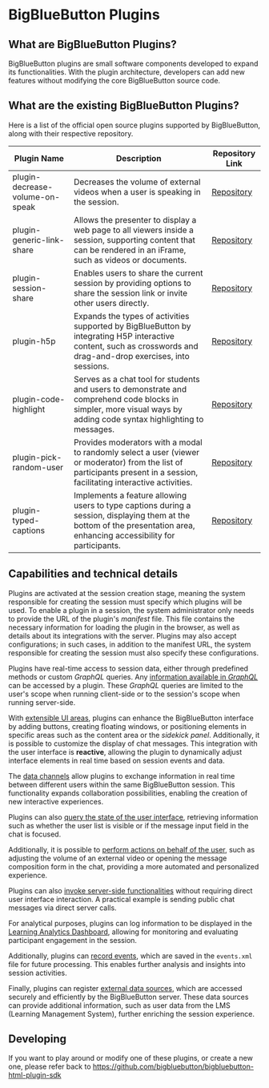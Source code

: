 # BigBlueButton Plugins

## What are BigBlueButton Plugins?

BigBlueButton plugins are small software components developed to expand its functionalities. With the plugin architecture, developers can add new features without modifying the core BigBlueButton source code.

## What are the existing BigBlueButton Plugins?

Here is a list of the official open source plugins supported by BigBlueButton, along with their respective repository.

| Plugin Name                     | Description                                                                                                                                                                                                 | Repository Link                                                                                           |
|---------------------------------|-------------------------------------------------------------------------------------------------------------------------------------------------------------------------------------------------------------|-----------------------------------------------------------------------------------------------------------|
| plugin-decrease-volume-on-speak | Decreases the volume of external videos when a user is speaking in the session.                                                                                                                             | [Repository](https://github.com/bigbluebutton/plugin-decrease-volume-on-speak)                                |
| plugin-generic-link-share       | Allows the presenter to display a web page to all viewers inside a session, supporting content that can be rendered in an iFrame, such as videos or documents.                                              | [Repository](https://github.com/bigbluebutton/plugin-generic-link-share)                                      |
| plugin-session-share            | Enables users to share the current session by providing options to share the session link or invite other users directly.                                                                                   | [Repository](https://github.com/bigbluebutton/plugin-session-share)                                           |
| plugin-h5p                      | Expands the types of activities supported by BigBlueButton by integrating H5P interactive content, such as crosswords and drag-and-drop exercises, into sessions.                                           | [Repository](https://github.com/bigbluebutton/plugin-h5p)                                                     |
| plugin-code-highlight           | Serves as a chat tool for students and users to demonstrate and comprehend code blocks in simpler, more visual ways by adding code syntax highlighting to messages.                                          | [Repository](https://github.com/bigbluebutton/plugin-code-highlight)                                          |
| plugin-pick-random-user         | Provides moderators with a modal to randomly select a user (viewer or moderator) from the list of participants present in a session, facilitating interactive activities.                                     | [Repository](https://github.com/bigbluebutton/plugin-pick-random-user)                                        |
| plugin-typed-captions           | Implements a feature allowing users to type captions during a session, displaying them at the bottom of the presentation area, enhancing accessibility for participants.                                     | [Repository](https://github.com/bigbluebutton/plugin-typed-captions)                                          |
## Capabilities and technical details

Plugins are activated at the session creation stage, meaning the system responsible for creating the session must specify which plugins will be used. To enable a plugin in a session, the system administrator only needs to provide the URL of the plugin's *manifest* file. This file contains the necessary information for loading the plugin in the browser, as well as details about its integrations with the server. Plugins may also accept configurations; in such cases, in addition to the manifest URL, the system responsible for creating the session must also specify these configurations.

Plugins have real-time access to session data, either through predefined methods or custom *GraphQL* queries. Any [information available in *GraphQL*](https://github.com/bigbluebutton/bigbluebutton/blob/v3.0.x-release/bbb-graphql-server/bbb-graphql-schema.md) can be accessed by a plugin. These *GraphQL* queries are limited to the user's scope when running client-side or to the session's scope when running server-side.

With [extensible UI areas](https://github.com/bigbluebutton/bigbluebutton-html-plugin-sdk/blob/main/README.md#extensible-ui-areas), plugins can enhance the BigBlueButton interface by adding buttons, creating floating windows, or positioning elements in specific areas such as the content area or the *sidekick panel*. Additionally, it is possible to customize the display of chat messages. This integration with the user interface is **reactive**, allowing the plugin to dynamically adjust interface elements in real time based on session events and data.

The [data channels](https://github.com/bigbluebutton/bigbluebutton-html-plugin-sdk/blob/main/README.md#real-time-data-exchange) allow plugins to exchange information in real time between different users within the same BigBlueButton session. This functionality expands collaboration possibilities, enabling the creation of new interactive experiences.

Plugins can also [query the state of the user interface](https://github.com/bigbluebutton/bigbluebutton-html-plugin-sdk/blob/main/README.md#real-time-ui-data-consumption), retrieving information such as whether the user list is visible or if the message input field in the chat is focused.

Additionally, it is possible to [perform actions on behalf of the user](https://github.com/bigbluebutton/bigbluebutton-html-plugin-sdk/blob/main/README.md#real-time-ui-data-consumption), such as adjusting the volume of an external video or opening the message composition form in the chat, providing a more automated and personalized experience.

Plugins can also [invoke server-side functionalities](https://github.com/bigbluebutton/bigbluebutton-html-plugin-sdk/blob/main/README.md#real-time-ui-data-consumption) without requiring direct user interface interaction. A practical example is sending public chat messages via direct server calls.

For analytical purposes, plugins can log information to be displayed in the [Learning Analytics Dashboard](https://github.com/bigbluebutton/bigbluebutton-html-plugin-sdk/blob/main/README.md#learning-analytics-dashboard-integration), allowing for monitoring and evaluating participant engagement in the session.

Additionally, plugins can [record events](https://github.com/bigbluebutton/bigbluebutton-html-plugin-sdk?tab=readme-ov-file#event-persistence), which are saved in the `events.xml` file for future processing. This enables further analysis and insights into session activities.

Finally, plugins can register [external data sources](https://github.com/bigbluebutton/bigbluebutton-html-plugin-sdk/blob/main/README.md#external-data-resources), which are accessed securely and efficiently by the BigBlueButton server. These data sources can provide additional information, such as user data from the LMS (Learning Management System), further enriching the session experience.


## Developing

If you want to play around or modify one of these plugins, or create a new one, please refer back to https://github.com/bigbluebutton/bigbluebutton-html-plugin-sdk
